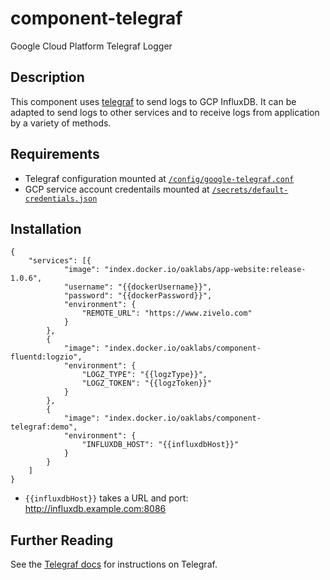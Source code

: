 # component-telegraf

Google Cloud Platform Telegraf Logger

## Description

This component uses
[telegraf](https://docs.influxdata.com/telegraf/v1.11) to send
logs to GCP InfluxDB. It can be adapted to send logs to other
services and to receive logs from application by a variety of methods.

## Requirements

* Telegraf configuration mounted at [`/config/google-telegraf.conf`](./config/google-telegraf.conf)
* GCP service account credentails mounted at [`/secrets/default-credentials.json`](./secrets/default-credentials.json)

## Installation

```
{
    "services": [{
            "image": "index.docker.io/oaklabs/app-website:release-1.0.6",
            "username": "{{dockerUsername}}",
            "password": "{{dockerPassword}}",
            "environment": {
                "REMOTE_URL": "https://www.zivelo.com"
            }
        },
        {
            "image": "index.docker.io/oaklabs/component-fluentd:logzio",
            "environment": {
                "LOGZ_TYPE": "{{logzType}}",
                "LOGZ_TOKEN": "{{logzToken}}"
            }
        },
        {
            "image": "index.docker.io/oaklabs/component-telegraf:demo",
            "environment": {
                "INFLUXDB_HOST": "{{influxdbHost}}"
            }
        }
    ]
}
```
* `{{influxdbHost}}` takes a URL and port: http://influxdb.example.com:8086

## Further Reading
See the
[Telegraf docs](https://github.com/influxdata/telegraf) for instructions on Telegraf.


